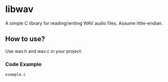 # libwav
A simple C library for reading/writing WAV audio files. Assume little-endian.
## How to use?
Use wav.h and wav.c in your project.
### Code Example
``` example.c ```
